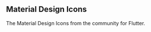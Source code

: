 ## Material Design Icons

The Material Design Icons from the community for Flutter.

<img href="images/material_design_icons_flutter1.png" width="800px">